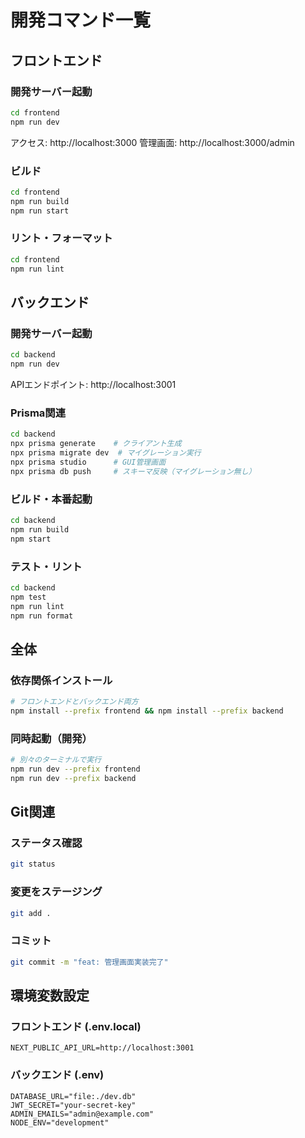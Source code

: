 # 開発コマンド一覧

## フロントエンド

### 開発サーバー起動
```bash
cd frontend
npm run dev
```
アクセス: http://localhost:3000
管理画面: http://localhost:3000/admin

### ビルド
```bash
cd frontend
npm run build
npm run start
```

### リント・フォーマット
```bash
cd frontend
npm run lint
```

## バックエンド

### 開発サーバー起動
```bash
cd backend
npm run dev
```
APIエンドポイント: http://localhost:3001

### Prisma関連
```bash
cd backend
npx prisma generate    # クライアント生成
npx prisma migrate dev  # マイグレーション実行
npx prisma studio      # GUI管理画面
npx prisma db push     # スキーマ反映（マイグレーション無し）
```

### ビルド・本番起動
```bash
cd backend
npm run build
npm start
```

### テスト・リント
```bash
cd backend
npm test
npm run lint
npm run format
```

## 全体

### 依存関係インストール
```bash
# フロントエンドとバックエンド両方
npm install --prefix frontend && npm install --prefix backend
```

### 同時起動（開発）
```bash
# 別々のターミナルで実行
npm run dev --prefix frontend
npm run dev --prefix backend
```

## Git関連

### ステータス確認
```bash
git status
```

### 変更をステージング
```bash
git add .
```

### コミット
```bash
git commit -m "feat: 管理画面実装完了"
```

## 環境変数設定

### フロントエンド (.env.local)
```
NEXT_PUBLIC_API_URL=http://localhost:3001
```

### バックエンド (.env)
```
DATABASE_URL="file:./dev.db"
JWT_SECRET="your-secret-key"
ADMIN_EMAILS="admin@example.com"
NODE_ENV="development"
```